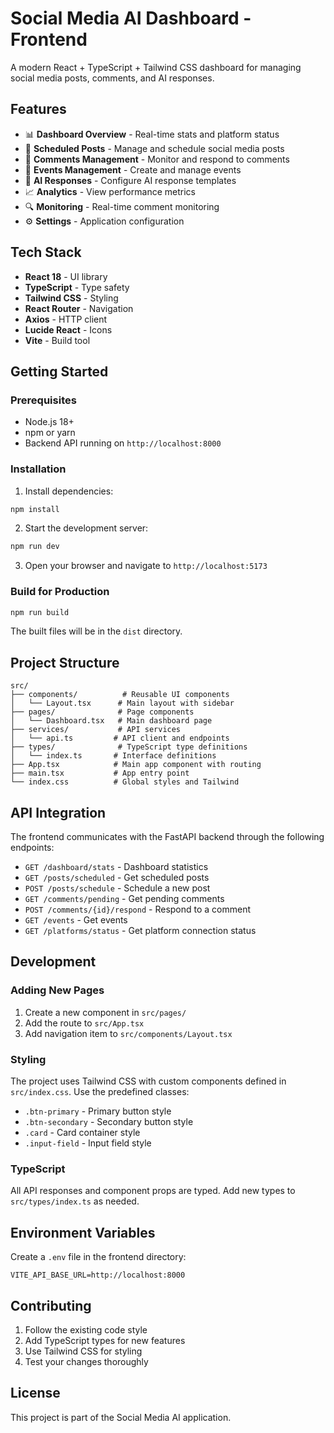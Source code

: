 # Social Media AI Dashboard - Frontend

A modern React + TypeScript + Tailwind CSS dashboard for managing social media posts, comments, and AI responses.

## Features

- 📊 **Dashboard Overview** - Real-time stats and platform status
- 📅 **Scheduled Posts** - Manage and schedule social media posts
- 💬 **Comments Management** - Monitor and respond to comments
- 🎯 **Events Management** - Create and manage events
- 🤖 **AI Responses** - Configure AI response templates
- 📈 **Analytics** - View performance metrics
- 🔍 **Monitoring** - Real-time comment monitoring
- ⚙️ **Settings** - Application configuration

## Tech Stack

- **React 18** - UI library
- **TypeScript** - Type safety
- **Tailwind CSS** - Styling
- **React Router** - Navigation
- **Axios** - HTTP client
- **Lucide React** - Icons
- **Vite** - Build tool

## Getting Started

### Prerequisites

- Node.js 18+ 
- npm or yarn
- Backend API running on `http://localhost:8000`

### Installation

1. Install dependencies:
```bash
npm install
```

2. Start the development server:
```bash
npm run dev
```

3. Open your browser and navigate to `http://localhost:5173`

### Build for Production

```bash
npm run build
```

The built files will be in the `dist` directory.

## Project Structure

```
src/
├── components/          # Reusable UI components
│   └── Layout.tsx      # Main layout with sidebar
├── pages/              # Page components
│   └── Dashboard.tsx   # Main dashboard page
├── services/           # API services
│   └── api.ts         # API client and endpoints
├── types/              # TypeScript type definitions
│   └── index.ts       # Interface definitions
├── App.tsx            # Main app component with routing
├── main.tsx           # App entry point
└── index.css          # Global styles and Tailwind
```

## API Integration

The frontend communicates with the FastAPI backend through the following endpoints:

- `GET /dashboard/stats` - Dashboard statistics
- `GET /posts/scheduled` - Get scheduled posts
- `POST /posts/schedule` - Schedule a new post
- `GET /comments/pending` - Get pending comments
- `POST /comments/{id}/respond` - Respond to a comment
- `GET /events` - Get events
- `GET /platforms/status` - Get platform connection status

## Development

### Adding New Pages

1. Create a new component in `src/pages/`
2. Add the route to `src/App.tsx`
3. Add navigation item to `src/components/Layout.tsx`

### Styling

The project uses Tailwind CSS with custom components defined in `src/index.css`. Use the predefined classes:

- `.btn-primary` - Primary button style
- `.btn-secondary` - Secondary button style
- `.card` - Card container style
- `.input-field` - Input field style

### TypeScript

All API responses and component props are typed. Add new types to `src/types/index.ts` as needed.

## Environment Variables

Create a `.env` file in the frontend directory:

```env
VITE_API_BASE_URL=http://localhost:8000
```

## Contributing

1. Follow the existing code style
2. Add TypeScript types for new features
3. Use Tailwind CSS for styling
4. Test your changes thoroughly

## License

This project is part of the Social Media AI application.
